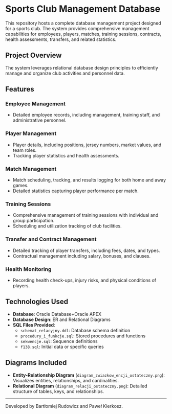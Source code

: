 # Sports Club Management Database

This repository hosts a complete database management project designed for a sports club. The system provides comprehensive management capabilities for employees, players, matches, training sessions, contracts, health assessments, transfers, and related statistics.

## Project Overview

The system leverages relational database design principles to efficiently manage and organize club activities and personnel data.

## Features

### Employee Management
- Detailed employee records, including management, training staff, and administrative personnel.

### Player Management
- Player details, including positions, jersey numbers, market values, and team roles.
- Tracking player statistics and health assessments.

### Match Management
- Match scheduling, tracking, and results logging for both home and away games.
- Detailed statistics capturing player performance per match.

### Training Sessions
- Comprehensive management of training sessions with individual and group participation.
- Scheduling and utilization tracking of club facilities.

### Transfer and Contract Management
- Detailed tracking of player transfers, including fees, dates, and types.
- Contractual management including salary, bonuses, and clauses.

### Health Monitoring
- Recording health check-ups, injury risks, and physical conditions of players.

## Technologies Used
- **Database**: Oracle Database+Oracle APEX
- **Database Design**: ER and Relational Diagrams
- **SQL Files Provided**:
  - `schemat_relacyjny.ddl`: Database schema definition
  - `procedury_i_funkcje.sql`: Stored procedures and functions
  - `sekwencje.sql`: Sequence definitions
  - `f138.sql`: Initial data or specific queries


## Diagrams Included
- **Entity-Relationship Diagram** (`diagram_zwiazkow_encji_ostateczny.png`): Visualizes entities, relationships, and cardinalities.
- **Relational Diagram** (`diagram_relacji_ostateczny.png`): Detailed structure of tables, keys, and relationships.


---

Developed by Bartłomiej Rudowicz and Paweł Kierkosz.


